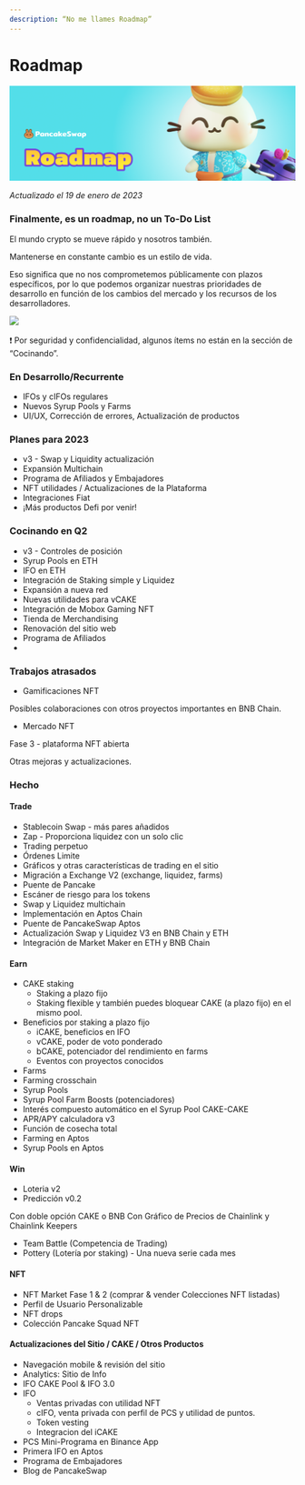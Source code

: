 ```yaml
---
description: “No me llames Roadmap”
---
```


# Roadmap

![](<.gitbook/assets/0 (1) (1).png>)

_Actualizado el 19 de enero de 2023_

### Finalmente, es un roadmap, no un To-Do List <a href="#_ey0pp1bq3z3c" id="_ey0pp1bq3z3c"></a>

El mundo crypto se mueve rápido y nosotros también.

Mantenerse en constante cambio es un estilo de vida.

Eso significa que no nos comprometemos públicamente con plazos específicos, por lo que podemos organizar nuestras prioridades de desarrollo en función de los cambios del mercado y los recursos de los desarrolladores.

![](.gitbook/assets/photo\_2023-04-05\_14-29-37.jpg)

❗ Por seguridad y confidencialidad, algunos ítems no están en la sección de “Cocinando”.

### **En Desarrollo/Recurrente** <a href="#_86qsi8izsm7m" id="_86qsi8izsm7m"></a>

* IFOs y cIFOs regulares
* Nuevos Syrup Pools y Farms
* UI/UX, Corrección de errores, Actualización de productos

### **Planes para 2023** <a href="#_13xevdp297dx" id="_13xevdp297dx"></a>

* v3 - Swap y Liquidity actualización
* Expansión Multichain
* Programa de Afiliados y Embajadores
* NFT utilidades / Actualizaciones de la Plataforma
* Integraciones Fiat
* ¡Más productos Defi por venir!

### **Cocinando en Q2** <a href="#_xj571vyorhc6" id="_xj571vyorhc6"></a>

* v3 - Controles de posición
* Syrup Pools en ETH
* IFO en ETH
* Integración de Staking simple y Liquidez
* Expansión a nueva red
* Nuevas utilidades para vCAKE
* Integración de Mobox Gaming NFT
* Tienda de Merchandising
* Renovación del sitio web
* Programa de Afiliados
*

### **Trabajos atrasados** <a href="#_fq7xnoy9higs" id="_fq7xnoy9higs"></a>

* Gamificaciones NFT

Posibles colaboraciones con otros proyectos importantes en BNB Chain.

* Mercado NFT

Fase 3 - plataforma NFT abierta

Otras mejoras y actualizaciones.

### **Hecho** <a href="#_38d04ctfncv3" id="_38d04ctfncv3"></a>

#### **Trade** <a href="#_76cb6g5iuf8q" id="_76cb6g5iuf8q"></a>

* Stablecoin Swap - más pares añadidos
* Zap - Proporciona liquidez con un solo clic
* Trading perpetuo
* Órdenes Limite
* Gráficos y otras características de trading en el sitio
* Migración a Exchange V2 (exchange, liquidez, farms)
* Puente de Pancake
* Escáner de riesgo para los tokens
* Swap y Liquidez multichain
* Implementación en Aptos Chain
* Puente de PancakeSwap Aptos
* Actualización Swap y Liquidez V3 en BNB Chain y ETH
* Integración de Market Maker en ETH y BNB Chain

#### **Earn** <a href="#_vjdjx9gl4xxd" id="_vjdjx9gl4xxd"></a>

* CAKE staking
  * Staking a plazo fijo
  * Staking flexible y también puedes bloquear CAKE (a plazo fijo) en el mismo pool.
* Beneficios por staking a plazo fijo
  * iCAKE, beneficios en IFO
  * vCAKE, poder de voto ponderado
  * bCAKE, potenciador del rendimiento en farms
  * Eventos con proyectos conocidos
* Farms
* Farming crosschain
* Syrup Pools
* Syrup Pool Farm Boosts (potenciadores)
* Interés compuesto automático en el Syrup Pool CAKE-CAKE
* APR/APY calculadora v3
* Función de cosecha total
* Farming en Aptos
* Syrup Pools en Aptos

#### **Win** <a href="#_u7a5ujie2tin" id="_u7a5ujie2tin"></a>

* Loteria v2
* Predicción v0.2

Con doble opción CAKE o BNB Con Gráfico de Precios de Chainlink y Chainlink Keepers

* Team Battle (Competencia de Trading)
* Pottery (Lotería por staking) - Una nueva serie cada mes

#### **NFT** <a href="#_klqhzdd276c0" id="_klqhzdd276c0"></a>

* NFT Market Fase 1 & 2 (comprar & vender Colecciones NFT listadas)
* Perfil de Usuario Personalizable
* NFT drops
* Colección Pancake Squad NFT

#### **Actualizaciones del Sitio / CAKE / Otros Productos** <a href="#_mjkwsc9y0xhb" id="_mjkwsc9y0xhb"></a>

* Navegación mobile & revisión del sitio
* Analytics: Sitio de Info
* IFO CAKE Pool & IFO 3.0
* IFO
  * Ventas privadas con utilidad NFT
  * cIFO, venta privada con perfil de PCS y utilidad de puntos.
  * Token vesting
  * Integracion del iCAKE
* PCS Mini-Programa en Binance App
* Primera IFO en Aptos
* Programa de Embajadores
* Blog de PancakeSwap

